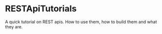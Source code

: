 # RESTApiTutorials
A quick tutorial on REST apis.  How to use them, how to build them and what they are.
